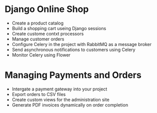 # Django Online Shop

  * Create a product catalog
  * Build a shopping cart useing Django sessions
  * Create custome contxt processors
  * Manage customer orders
  * Configure Celery in the project with RabbitMQ as a message broker
  * Send asynchronous notifications to customers using Celery
  * Monitor Celery using Flower

# Managing Payments and Orders
  * Intergate a payment gateway into your project
  * Export orders to CSV files
  * Create custom views for the administration site
  * Generate PDF invoices dynamically on order completion